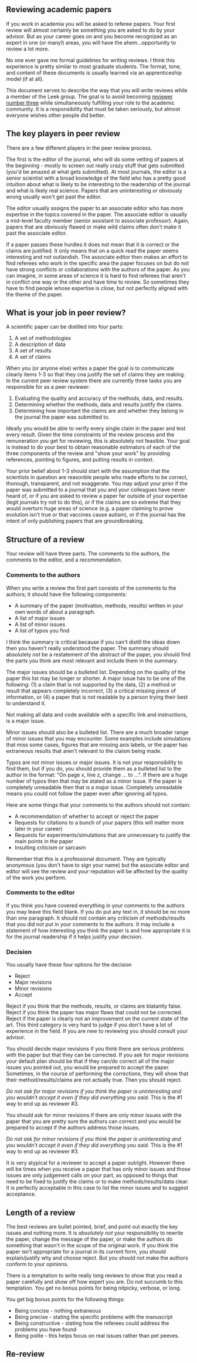 Reviewing academic papers
-------------------------

If you work in academia you will be asked to referee papers. Your first review will almost
certainly be something you are asked to do by your advisor. But as your career goes on and
you become recognized as an expert in one (or many!) areas, you will have the ahem...opportunity
to review a lot more. 

No one ever gave me formal guidelines for writing reviews. I think this experience is pretty similar to 
most graduate students. The format, tone, and content of these documents is usually learned via an
apprenticeship model (if at all). 

This document serves to describe the way that you will write reviews while a member of the Leek group. 
The goal is to avoid becoming [reviewer number three](http://www.youtube.com/watch?v=-VRBWLpYCPY) while 
simultaneously fulfilling your role to the academic community. It is a responsibility that must be
taken seriously, but almost everyone wishes other people did better. 



The key players in peer review
-------------------------

There are a few different players in the peer review process. 

The first is the editor of the journal, 
who will do some vetting of papers at the beginning - mostly to screen out really crazy stuff that
gets submitted (you'd be amazed at what gets submitted). At most journals, the editor is a senior
scientist with a broad knowledge of the field who has a pretty good intuition about what is likely
to be interesting to the readership of the journal and what is likely real science. Papers that
are uninteresting or obviously wrong usually won't get past the editor.

The editor usually assigns the paper to an associate editor who has more expertise in the topics covered
in the paper. The associate edtior is usually a mid-level faculty member (senior assistant to associate professor).
Again, papers that are obviously flawed or make wild claims often don't make it past the associate editor.

If a paper passes these hurdles it does not mean that it is correct or the claims are justified. It only
means that on a quick read the paper seems interesting and not outlandish. The associate editor then makes
an effort to find referees who work in the specific area the paper focuses on but do not have strong
conflicts or collaborations with the authors of the paper. As you can imagine, in some areas of science
it is hard to find referees that aren't in conflict one way or the other and have time to review.
So sometimes they have to find people whose expertise is close, but not perfectly aligned with the
theme of the paper. 

What is your job in peer review?
-------------------------

A scientific paper can be distilled into four parts: 

1. A set of methodologies
2. A description of data
3. A set of results
4. A set of claims 

When you (or anyone else) writes a paper the goal is to communicate clearly items 1-3 so that they
cna justify the set of claims they are making. In the current peer review system there are
currently three tasks you are responsible for as a peer reviewer:

1. Evaluating the quality and accuracy of the methods, data, and results.
2. Determining whether the methods, data and results justify the claims.
3. Determining how important the claims are and whether they belong in the journal the paper was submitted to.

Ideally you would be able to verify every single claim in the paper and test every result. Given the time 
constraints of the review process and the remuneration you get for reviewing, this is absolutely not 
feasible. Your goal is instead to do your best to obtain reasonable estimators of each of the three
components of the review and "show your work" by providing references, pointing to figures, and putting
results in context.  

Your prior belief about 1-3 should start with the assumption that the scientists in question are reasonble
people who made efforts to be correct, thorough, transparent, and not exaggerate. You may adjust your prior if the paper
was submitted to a journal that you and your colleagues have never heard of, or if you are asked to review
a paper far outside of your expertise (legit journals try not to do this), or if the claims are so extreme
that they would overturn huge areas of science (e.g. a paper claiming to prove evolution isn't true or that
vaccines cause autism), or if the journal has the intent of only publishing papers that are groundbreaking.


Structure of a review
----------------------

Your review will have three parts. The comments to the authors, the comments to the editor, and a recommendation.


### Comments to the authors


When you write a review the first part consists of the comments to the authors; it should have the following components:

* A summary of the paper (motivation, methods, results) written in your own words of about a paragraph. 
* A list of major issues
* A list of minor issues
* A list of typos you find

I think the summary is critical because if you can't distill the ideas down then you haven't really understood
the paper. The summary should absolutely _not_ be a restatement of the abstract of the paper, you should
find the parts you think are most relevant and include them in the summary. 

The major issues should be a bulleted list. Depending on the quality of the paper this list may be longer
or shorter. A major issue has to be one of the following: (1) a claim that is not supported by the data, 
(2) a method or result that appears completely incorrect, (3) a critical missing piece of information,
or (4) a paper that is not readable by a person trying their best to understand it. 

Not making all data and code available with a specific link and instructions, is a major issue. 

Minor issues should also be a bulleted list. There are a much broader range of minor issues that you
may encounter. Some examples include simulations that miss some cases, figures that are missing axis labels,
or the paper has extraneous results that aren't relevant to the claism being made. 

Typos are not minor issues or major issues. It is not your responsibility to find them, but if you do,
you should provide them as a bulleted list to the author in the format: "On page x, line z, change ... to
...". If there are a huge number of typos then that may be stated as a minor issue. If the paper is completely
unreadable then that is a major issue. Completely unreadable means you could not follow the paper even
after ignoring all typos. 


Here are some things that your comments to the authors should not contain:

* A recommendation of whether to accept or reject the paper
* Requests for citations to a bunch of your papers (this will matter more later in your career)
* Requests for experiments/simulations that are unnecessary to justify the main points in the paper
* Insulting criticism or sarcasm

Remember that this is a professional document. They are typically anonymous (you don't have to sign your name)
but the associate editor and editor will see the review and your reputation will be affected by the quality
of the work you perform. 


### Comments to the editor

If you think you have covered everything in your comments to the authors you may leave this field blank.
If you do put any text in, it should be no more than one paragraph. It should not contain any criticism
of methods/results that you did not put in your comments to the authors. It may include a statement
of how interesting you think the paper is and how appropriate it is for the journal readership if it
helps justify your decision. 


### Decision

You usually have these four options for the decision

* Reject
* Major revisions
* Minor revisions
* Accept

Reject if you think that the methods, results, or claims are blatantly false. Reject if you think the
paper has major flaws that could not be corrected. Reject if the paper is clearly not an improvement
on the current state of the art. This third category is very hard to judge if you don't have a lot of
experience in the field. If you are new to reviewing you should consult your advisor.

You should decide major revisions if you think there are serious problems with the paper but that
they can be corrected. If you ask for major revisions your default plan should be that if they can/do
correct all of the major issues you pointed out, you would be prepared to accept the paper. Sometimes, in the course
of performing the corrections, they will show that their method/results/claims are not actually true. Then
you should reject. 

_Do not ask for major revisions if you think the paper is uninteresting and you wouldn't accept it even if
they did everything you said._ This is the #1 way to end up as reviewer #3. 

You should ask for minor revisions if there are only minor issues with the paper that you are pretty
sure the authors can correct and you would be prepared to accept if the authors address those issues. 

_Do not ask for minor revisions if you think the paper is uninteresting and you wouldn't accept it even if
they did everything you said._ This is the #1 way to end up as reviewer #3. 

It is very atypical for a reviewer to accept a paper outright. However there will be times when you receive
a paper that has only minor issues and those issues are only judgement calls on your part, as opposed
to things that need to be fixed to justify the claims or to make methods/results/data clear. It is perfectly
acceptable in this case to list the minor issues and to suggest acceptance. 


Length of a review
-------------------

The best reviews are bullet pointed, brief, and point out exactly the key issues and nothing more. It is
_absolutely not_ your responsibility to rewrite the paper, change the message of the paper, or make the
authors do something that wasn't in the scope of the original work. If you think the paper isn't appropriate
for a journal in its current form, you should explain/justify why and choose reject. But you should not
make the authors conform to your opinions. 

There is a temptation to write really long reviews to show that you read a paper carefully and show off
how expert you are. Do not succumb to this temptation. You get no bonus points for being nitpicky, verbose,
or long. 

You get big bonus points for the following things:
* Being concise - nothing extraneous
* Being precise - stating the specific problems with the manuscript
* Being constructive - stating how the referees could address the problems you have found
* Being polite - this helps focus on real issues rather than pet peeves. 


Re-review
-------------------




